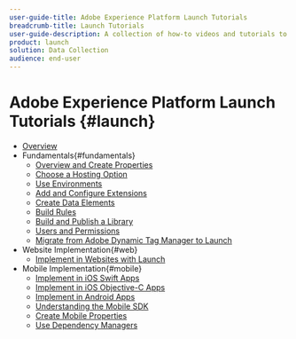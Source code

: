 ```yaml
---
user-guide-title: Adobe Experience Platform Launch Tutorials
breadcrumb-title: Launch Tutorials
user-guide-description: A collection of how-to videos and tutorials to make you a power-user of Adobe Experience Platform Launch.
product: launch
solution: Data Collection
audience: end-user
---
```


# Adobe Experience Platform Launch Tutorials {#launch}

+ [Overview](../overview.md)
+ Fundamentals{#fundamentals}
  + [Overview and Create Properties](../fundamentals/launch-overview-and-creating-properties.md)
  + [Choose a Hosting Option](../fundamentals/choosing-a-hosting-option-in-launch.md)
  + [Use Environments](../fundamentals/using-environments-in-launch.md)
  + [Add and Configure Extensions](../fundamentals/adding-and-configuring-launch-extensions.md)
  + [Create Data Elements](../fundamentals/creating-data-elements-in-launch.md)
  + [Build Rules](../fundamentals/building-rules-in-launch.md)
  + [Build and Publish a Library](../fundamentals/building-and-publishing-a-library-in-launch.md)
  + [Users and Permissions](../fundamentals/launch-users-and-permissions.md)
  + [Migrate from Adobe Dynamic Tag Manager to Launch](../fundamentals/migrate-from-dynamic-tag-manager-to-launch.md)
+ Website Implementation{#web}
  + [Implement in Websites with Launch](https://docs.adobe.com/content/help/en/launch-learn/implementing-in-websites-with-launch/index.html)
+ Mobile Implementation{#mobile}
  + [Implement in iOS Swift Apps](https://docs.adobe.com/content/help/en/launch-learn/implementing-in-mobile-ios-swift-apps-with-launch/index.html)
  + [Implement in iOS Objective-C Apps](https://docs.adobe.com/content/help/en/launch-learn/implementing-in-mobile-ios-objective-c-apps-with-launch/index.html)
  + [Implement in Android Apps](https://docs.adobe.com/content/help/en/launch-learn/implementing-in-mobile-android-apps-with-launch/index.html)
  + [Understanding the Mobile SDK](../launch-mobile/understanding-the-mobile-sdks.md)
  + [Create Mobile Properties](../launch-mobile/create-mobile-properties-in-launch.md)
  + [Use Dependency Managers](../launch-mobile/use-dependency-managers-with-mobile-sdk.md)